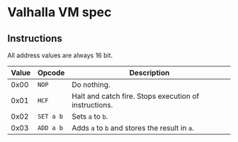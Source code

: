 # Valhalla VM spec

## Instructions
All address values are always 16 bit.

Value | Opcode | Description
-|-|-
0x00 | `NOP` | Do nothing.
0x01 | `HCF` | Halt and catch fire. Stops execution of instructions.
0x02 | `SET a b` | Sets `a` to `b`.
0x03 | `ADD a b` | Adds `a` to `b` and stores the result in `a`.
